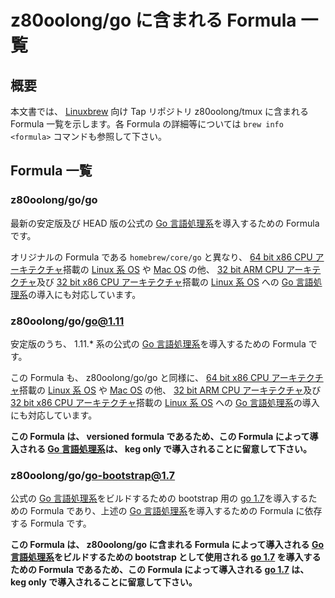 # z80oolong/go に含まれる Formula 一覧

## 概要

本文書では、 [Linuxbrew][BREW] 向け Tap リポジトリ z80oolong/tmux に含まれる Formula 一覧を示します。各 Formula の詳細等については ```brew info <formula>``` コマンドも参照して下さい。

## Formula 一覧

### z80oolong/go/go

最新の安定版及び HEAD 版の公式の [Go 言語処理系][GO__]を導入するための Formula です。

オリジナルの Formula である ```homebrew/core/go``` と異なり、 [64 bit x86 CPU アーキテクチャ][X86P]搭載の [Linux 系 OS][LNUX] や [Mac OS][MAC_] の他、 [32 bit ARM CPU アーキテクチャ][ARMP]及び [32 bit x86 CPU アーキテクチャ][X86P]搭載の [Linux 系 OS][LNUX] への [Go 言語処理系][GO__]の導入にも対応しています。

### z80oolong/go/go@1.11

安定版のうち、 1.11.* 系の公式の [Go 言語処理系][GO__]を導入するための Formula です。

この Formula も、 z80oolong/go/go と同様に、 [64 bit x86 CPU アーキテクチャ][X86P]搭載の [Linux 系 OS][LNUX] や [Mac OS][MAC_] の他、 [32 bit ARM CPU アーキテクチャ][ARMP]及び [32 bit x86 CPU アーキテクチャ][X86P]搭載の [Linux 系 OS][LNUX] への [Go 言語処理系][GO__]の導入にも対応しています。

**この Formula は、 versioned formula であるため、この Formula によって導入される [Go 言語処理系][GO__]は、 keg only で導入されることに留意して下さい。**

### z80oolong/go/go-bootstrap@1.7

公式の [Go 言語処理系][GO__]をビルドするための bootstrap 用の [go 1.7][GO__]を導入するための Formula であり、上述の [Go 言語処理系][GO__]を導入するための Formula に依存する Formula です。

**この Formula は、 z80oolong/go に含まれる Formula によって導入される [Go 言語処理系][GO__]をビルドするための bootstrap として使用される [go 1.7][GO__] を導入するための Formula であるため、この Formula によって導入される [go 1.7][GO__] は、 keg only で導入されることに留意して下さい。**

<!-- 外部リンク一覧 -->

[BREW]:https://linuxbrew.sh/
[GO__]:https://golang.org/
[ARMP]:https://www.arm.com/
[X86P]:https://www.intel.co.jp/content/www/jp/ja/homepage.html
[LNUX]:https://www.kernel.org/
[MAC_]:https://www.apple.com/jp/macos/mojave/
[PIKE]:http://herpolhode.com/rob/
[THER]:https://qiita.com/thermes
[THBR]:https://qiita.com/thermes/items/926b478ff6e3758ecfea
[BSD2]:https://opensource.org/licenses/BSD-2-Clause
[ZOOL]:http://zool.jpn.org/
